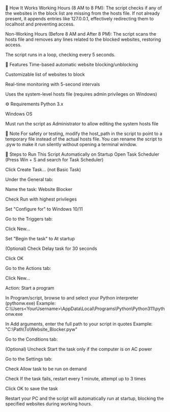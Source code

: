 🔧 How It Works
Working Hours (8 AM to 8 PM):
The script checks if any of the websites in the block list are missing from the hosts file. If not already present, it appends entries like 127.0.0.1, effectively redirecting them to localhost and preventing access.

Non-Working Hours (Before 8 AM and After 8 PM):
The script scans the hosts file and removes any lines related to the blocked websites, restoring access.

The script runs in a loop, checking every 5 seconds.

📝 Features
Time-based automatic website blocking/unblocking

Customizable list of websites to block

Real-time monitoring with 5-second intervals

Uses the system-level hosts file (requires admin privileges on Windows)

⚙️ Requirements
Python 3.x

Windows OS

Must run the script as Administrator to allow editing the system hosts file

📌 Note
For safety or testing, modify the host_path in the script to point to a temporary file instead of the actual hosts file. You can rename the script to .pyw to make it run silently without opening a terminal window.

🚀 Steps to Run This Script Automatically on Startup
Open Task Scheduler (Press Win + S and search for Task Scheduler)

Click Create Task... (not Basic Task)

Under the General tab:

Name the task: Website Blocker

Check Run with highest privileges

Set "Configure for" to Windows 10/11

Go to the Triggers tab:

Click New...

Set "Begin the task" to At startup

(Optional) Check Delay task for 30 seconds

Click OK

Go to the Actions tab:

Click New...

Action: Start a program

In Program/script, browse to and select your Python interpreter (pythonw.exe)
Example: C:\Users\<YourUsername>\AppData\Local\Programs\Python\Python311\pythonw.exe

In Add arguments, enter the full path to your script in quotes
Example: "C:\Path\To\Website_Blocker.pyw"

Go to the Conditions tab:

(Optional) Uncheck Start the task only if the computer is on AC power

Go to the Settings tab:

Check Allow task to be run on demand

Check If the task fails, restart every 1 minute, attempt up to 3 times

Click OK to save the task

Restart your PC and the script will automatically run at startup, blocking the specified websites during working hours.

